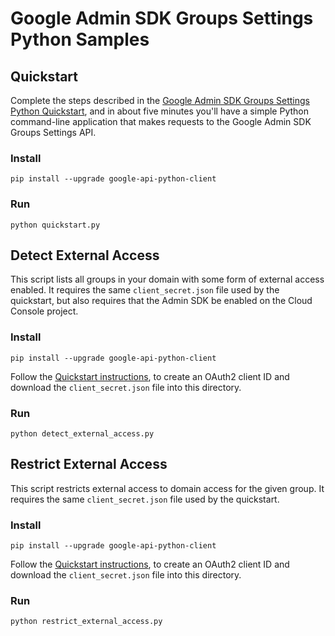 # Google Admin SDK Groups Settings Python Samples

## Quickstart

Complete the steps described in the [Google Admin SDK Groups Settings Python
Quickstart](https://developers.google.com/admin-sdk/groups-settings/quickstart/python),
and in about five minutes you'll have a simple Python command-line application
that makes requests to the Google Admin SDK Groups Settings API.

### Install

```
pip install --upgrade google-api-python-client
```

### Run

```
python quickstart.py
```

## Detect External Access

This script lists all groups in your domain with some form of external access
enabled. It requires the same `client_secret.json` file used by the quickstart,
but also requires that the Admin SDK be enabled on the Cloud Console project.

### Install

```
pip install --upgrade google-api-python-client
```

Follow the [Quickstart instructions](https://developers.google.com/admin-sdk/groups-settings/quickstart/python),
to create an OAuth2 client ID and download the `client_secret.json` file into
this directory.

### Run

```
python detect_external_access.py
```

## Restrict External Access

This script restricts external access to domain access for the given group.
It requires the same `client_secret.json` file used by the quickstart.


### Install

```
pip install --upgrade google-api-python-client
```

Follow the [Quickstart instructions](https://developers.google.com/admin-sdk/groups-settings/quickstart/python),
to create an OAuth2 client ID and download the `client_secret.json` file into
this directory.

### Run

```
python restrict_external_access.py
```
